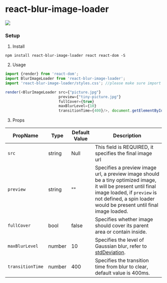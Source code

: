 # react-blur-image-loader

![](https://cdn.rawgit.com/MarkoCen/react-blur-image-loader/3cf93750/samples/1.gif)


### Setup
1. Install
```
npm install react-blur-image-loader react react-dom -S
```
2. Usage

```javascript
import {render} from 'react-dom';
import BlurImageLoader from 'react-blur-image-loader';
import 'react-blur-image-loader/styles.css'; //please make sure import the stylesheet

render(<BlurImageLoader src={"picture.jpg"} 
                        preview={"tiny-picture.jpg"} 
                        fullCover={true}
                        maxBlurLevel={10}
                        transitionTime={400}/>, document.getElementById("root"));
```
3. Props

PropName | Type | Default Value | Description
--- | --- | --- | ---
`src` | string | Null | This field is REQUIRED, it specifies the final image url
`preview` | string | "" | Specifies a preview image url, a preview image should be a tiny optimized image, it will be present until final image loaded, if `preview` is not defined, a spin loader would be present until final image loaded.
`fullCover` | bool | false | Specifies whether image should cover its parent area or contain inside.
`maxBlurLevel` | number | 10 | Specifies the level of Gaussian blur, refer to [stdDeviation](https://developer.mozilla.org/en-US/docs/Web/SVG/Attribute/stdDeviation). 
`transitionTime` | number | 400 | Specifies the transition time from blur to clear, default value is 400ms.
